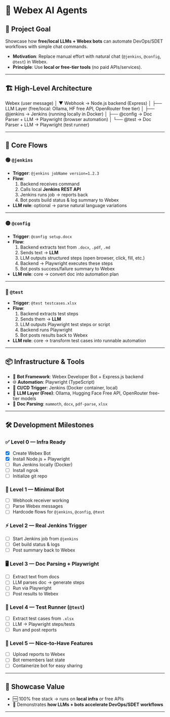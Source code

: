 # 🤖 Webex AI Agents

## 🎯 Project Goal
Showcase how **free/local LLMs + Webex bots** can automate DevOps/SDET workflows with simple chat commands.

- **Motivation**: Replace manual effort with natural chat (`@jenkins`, `@config`, `@test`) in Webex.  
- **Principle**: Use **local or free-tier tools** (no paid APIs/services).

---

## 🏗️ High-Level Architecture
Webex (user message)
│
▼
Webhook → Node.js backend (Express)
│
├── LLM Layer (free/local: Ollama, HF free API, OpenRouter free tier)
│
├── @jenkins → Jenkins (running locally in Docker)
│
├── @config → Doc Parser + LLM → Playwright (browser automation)
│
└── @test → Doc Parser + LLM → Playwright (test runner)


---

## 🔑 Core Flows

### 🟢 `@jenkins`
- **Trigger**: `@jenkins jobName version=1.2.3`
- **Flow**:
  1. Backend receives command  
  2. Calls local **Jenkins REST API**  
  3. Jenkins runs job → reports back  
  4. Bot posts build status & log summary to Webex  
- **LLM role**: optional → parse natural language variations  

---

### 🟡 `@config`
- **Trigger**: `@config setup.docx`
- **Flow**:
  1. Backend extracts text from `.docx`, `.pdf`, `.md`  
  2. Sends text → **LLM**  
  3. LLM outputs structured steps (open browser, click, fill, etc.)  
  4. Backend → Playwright executes these steps  
  5. Bot posts success/failure summary to Webex  
- **LLM role**: core → convert doc into automation plan  

---

### 🔵 `@test`
- **Trigger**: `@test testcases.xlsx`
- **Flow**:
  1. Backend extracts test steps  
  2. Sends them → **LLM**  
  3. LLM outputs Playwright test steps or script  
  4. Backend runs Playwright  
  5. Bot posts results back to Webex  
- **LLM role**: core → transform test cases into runnable automation  

---

## 📦 Infrastructure & Tools
- 🤖 **Bot Framework**: Webex Developer Bot + Express.js backend  
- 🌐 **Automation**: Playwright (TypeScript)  
- 🔧 **CI/CD Trigger**: Jenkins (Docker container, local)  
- 🧠 **LLM Layer (Free)**: Ollama, Hugging Face Free API, OpenRouter free-tier models  
- 📑 **Doc Parsing**: `mammoth`, `docx`, `pdf-parse`, `xlsx`  

---

## 🛠️ Development Milestones

### ✅ Level 0 — Infra Ready
- [x] Create Webex Bot  
- [x] Install Node.js + Playwright  
- [ ] Run Jenkins locally (Docker)  
- [ ] Install ngrok  
- [ ] Initialize git repo  

### 🚀 Level 1 — Minimal Bot
- [ ] Webhook receiver working  
- [ ] Parse Webex messages  
- [ ] Hardcode flows for `@jenkins`, `@config`, `@test`  

### ⚡ Level 2 — Real Jenkins Trigger
- [ ] Start Jenkins job from `@jenkins`  
- [ ] Get build status & logs  
- [ ] Post summary back to Webex  

### 🖥️ Level 3 — Doc Parsing + Playwright
- [ ] Extract text from docs  
- [ ] LLM parses doc → generate steps  
- [ ] Run via Playwright  
- [ ] Post results to Webex  

### 🧪 Level 4 — Test Runner (`@test`)
- [ ] Extract test cases from `.xlsx`  
- [ ] LLM → Playwright steps/tests  
- [ ] Run and post reports  

### 🌟 Level 5 — Nice-to-Have Features
- [ ] Upload reports to Webex  
- [ ] Bot remembers last state  
- [ ] Containerize bot for easy sharing  

---

## 🎯 Showcase Value
- 🆓 100% free stack → runs on **local infra** or free APIs  
- 🤖 Demonstrates **how LLMs + bots accelerate DevOps/SDET workflows**  


---
